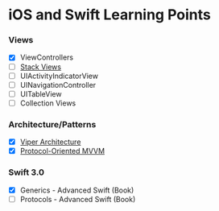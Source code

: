 # iOS and Swift Learning Points

### Views
  - [x] ViewControllers
  - [ ] [Stack Views](https://www.raywenderlich.com/114552/uistackview-tutorial-introducing-stack-views)
  - [ ] UIActivityIndicatorView
  - [ ] UINavigationController
  - [ ] UITableView
  - [ ] Collection Views

### Architecture/Patterns
  - [x] [Viper Architecture](https://www.ckl.io/blog/ios-project-architecture-using-viper/)
  - [x] [Protocol-Oriented MVVM](https://www.natashatherobot.com/updated-protocol-oriented-mvvm-in-swift-2-0/)

### Swift 3.0
  - [x] Generics - Advanced Swift (Book)
  - [ ] Protocols - Advanced Swift (Book)